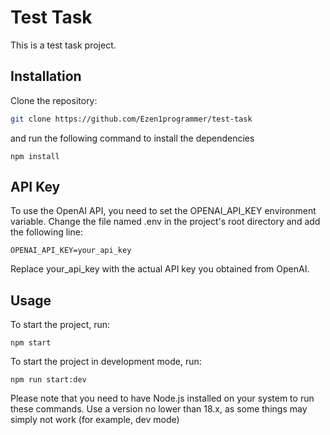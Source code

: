 # Test Task

This is a test task project.

## Installation

Clone the repository:

  ```bash
git clone https://github.com/Ezen1programmer/test-task
  ```

and run the following command to install the dependencies

`npm install`

##  API Key

To use the OpenAI API, you need to set the OPENAI_API_KEY environment variable.
Change the file named .env in the project's root directory and add the following line:

`OPENAI_API_KEY=your_api_key`

Replace your_api_key with the actual API key you obtained from OpenAI.

## Usage

To start the project, run:

`npm start`

To start the project in development mode, run:

`npm run start:dev`


Please note that you need to have Node.js installed on your system to run these commands.
Use a version no lower than 18.x, as some things may simply not work (for example, dev mode)


